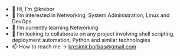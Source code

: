 - 👋 Hi, I’m @krebor
- 👀 I’m interested in Networking, System Administration, Linux and DevOps
- 🌱 I’m currently learning Networking
- 💞️ I’m looking to collaborate on any project involving shell scripting, deployment automation, Python and similar technologies
- 📫 How to reach me -> kresimir.borbas@gmail.com

<!---
krebor/krebor is a ✨ special ✨ repository because its `README.md` (this file) appears on your GitHub profile.
You can click the Preview link to take a look at your changes.
--->

